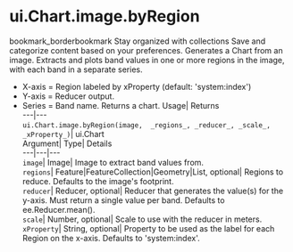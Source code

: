  
#  ui.Chart.image.byRegion 
bookmark_borderbookmark Stay organized with collections  Save and categorize content based on your preferences. 
Generates a Chart from an image. Extracts and plots band values in one or more regions in the image, with each band in a separate series. 
- X-axis = Region labeled by xProperty (default: 'system:index')
- Y-axis = Reducer output.
- Series = Band name.
Returns a chart.
Usage| Returns  
---|---  
`ui.Chart.image.byRegion(image,  _regions_, _reducer_, _scale_, _xProperty_)`| ui.Chart  
Argument| Type| Details  
---|---|---  
`image`| Image| Image to extract band values from.  
`regions`| Feature|FeatureCollection|Geometry|List, optional| Regions to reduce. Defaults to the image's footprint.  
`reducer`| Reducer, optional| Reducer that generates the value(s) for the y-axis. Must return a single value per band. Defaults to ee.Reducer.mean().  
`scale`| Number, optional| Scale to use with the reducer in meters.  
`xProperty`| String, optional| Property to be used as the label for each Region on the x-axis. Defaults to 'system:index'.  
